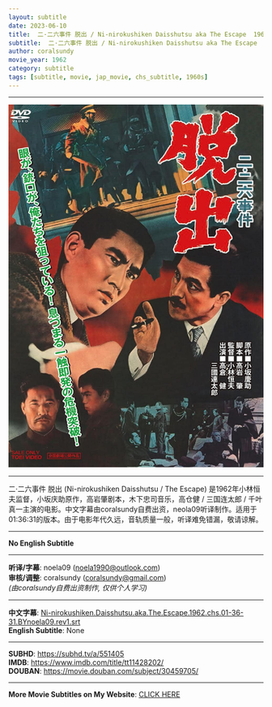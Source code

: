 ```yaml
---
layout: subtitle
date: 2023-06-10
title:  二·二六事件 脱出 / Ni-nirokushiken Daisshutsu aka The Escape  1962 Subtitle (Chinese)
subtitle:  二·二六事件 脱出 / Ni-nirokushiken Daisshutsu aka The Escape  1962 Subtitle (Chinese)
author: coralsundy
movie_year: 1962
category: subtitle
tags: [subtitle, movie, jap_movie, chs_subtitle, 1960s]
---
```


------

<img src="../assets/tt11428202.jpg" alt="tt11428202_cover_art" />

------

二·二六事件 脱出 (Ni-nirokushiken Daisshutsu / The Escape) 是1962年小林恒夫监督，小坂庆助原作，高岩肇剧本，木下忠司音乐，高仓健 / 三国连太郎 / 千叶真一主演的电影。中文字幕由coralsundy自费出资，neola09听译制作。适用于01:36:31的版本。由于电影年代久远，音轨质量一般，听译难免错漏，敬请谅解。


------

**No English Subtitle**

------

**听译/字幕**: noela09 (noela1990@outlook.com)<br>
**审核/调整**: coralsundy (coralsundy@gmail.com)<br>
*(由coralsundy自费出资制作, 仅供个人学习)*

------

**中文字幕**: [Ni-nirokushiken.Daisshutsu.aka.The.Escape.1962.chs.01-36-31.BYnoela09.rev1.srt](../subtitles/Ni-nirokushiken.Daisshutsu.aka.The.Escape.1962.chs.01-36-31.BYnoela09.rev1.srt)<br>
**English Subtitle**: None

------

**SUBHD**: <https://subhd.tv/a/551405><br>
**IMDB**: <https://www.imdb.com/title/tt11428202/><br>
**DOUBAN**: <https://movie.douban.com/subject/30459705/>

------

**More Movie Subtitles on My Website**: <a href='{% post_url 2021-01-10-subtitles-summary-list %}'>CLICK HERE</a>


